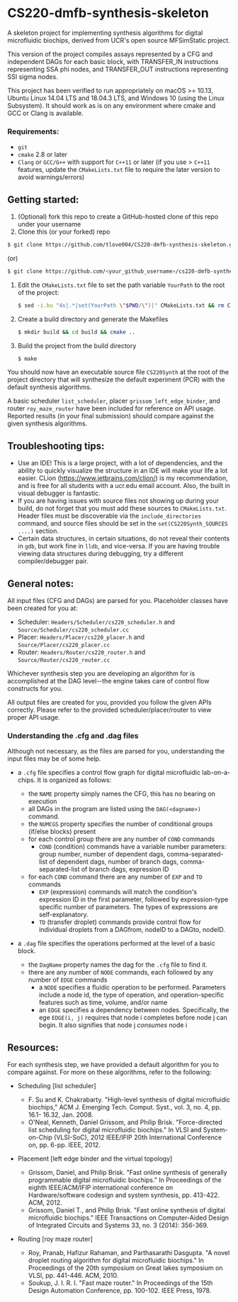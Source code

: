 # CS220-dmfb-synthesis-skeleton
A skeleton project for implementing synthesis algorithms for digital microfluidic biochips, derived from UCR's 
open source MFSimStatic project.

This version of the project compiles assays represented by a CFG and independent DAGs for each basic block, with TRANSFER_IN instructions representing SSA phi nodes, and TRANSFER_OUT instructions representing SSI sigma nodes.

This project has been verified to run appropriately on macOS >= 10.13, Ubuntu Linux 14.04 LTS and 18.04.3 LTS, and Windows 10 (using the Linux Subsystem).  It should work as is on any environment where cmake and GCC or Clang is available.

### Requirements:
- `git`
- `cmake` 2.8 or later
- `Clang` or `GCC/G++` with support for `C++11` or later (if you use > `C++11` features, update the `CMakeLists.txt` file to require the later version to avoid warnings/errors)

## Getting started:
1. (Optional) fork this repo to create a GitHub-hosted clone of this repo under your username
1. Clone this (or your forked) repo 
```bash
$ git clone https://github.com/tlove004/CS220-dmfb-synthesis-skeleton.git
```
  (or) 
```bash
$ git clone https://github.com/<your_github_username>/cs220-dmfb-synthesis-skeleton.git
```
1. Edit the `CMakeLists.txt` file to set the path variable `YourPath` to the root of the project:
   ```bash
   $ sed -i.bu "4s|.*|set(YourPath \"$PWD/\")|" CMakeLists.txt && rm CMakeLists.txt.bu
   ```
1. Create a build directory and generate the Makefiles 
    ```bash
    $ mkdir build && cd build && cmake ..
    ```
1. Build the project from the build directory 
   ```bash
   $ make
   ```

You should now have an executable source file `CS220Synth` at the root of the project directory that will synthesize the default experiment (PCR) with the default synthesis algorithms.

A basic scheduler `list_scheduler`, placer `grissom_left_edge_binder`, and router `roy_maze_router` have been included 
for reference on API usage.  Reported results (in your final submission) should compare against the given synthesis algorithms.

## Troubleshooting tips:
- Use an IDE!  This is a large project, with a lot of dependencies, and the ability to quickly visualize the structure in an IDE will make your life a lot easier.  CLion (https://www.jetbrains.com/clion/) is my recommendation, and is free for all students with a ucr.edu email account.  Also, the built in visual debugger is fantastic.
- If you are having issues with source files not showing up during your build, do not forget that you must add these sources to `CMakeLists.txt`.  Header files must be discoverable via the `include_directories` command, and source files should be set in the `set(CS220Synth_SOURCES ....)` section.
- Certain data structures, in certain situations, do not reveal their contents in `gdb`, but work fine in `lldb`, and vice-versa.  If you are having trouble viewing data structures during debugging, try a different compiler/debugger pair.

## General notes:
All input files (CFG and DAGs) are parsed for you. Placeholder classes have been created for you at:
- Scheduler: `Headers/Scheduler/cs220_scheduler.h` and `Source/Scheduler/cs220_scheduler.cc`
- Placer: `Headers/Placer/cs220_placer.h` and `Source/Placer/cs220_placer.cc`
- Router: `Headers/Router/cs220_router.h` and `Source/Router/cs220_router.cc`

Whichever synthesis step you are developing an algorithm for is accomplished
at the DAG level--the engine takes care of control flow constructs for you.

All output files are created for you, provided you follow the given APIs correctly.  Please refer to the provided scheduler/placer/router to view proper API usage.

### Understanding the .cfg and .dag files

Although not necessary, as the files are parsed for you, understanding the input files may be of some help.

- a `.cfg` file specifies a control flow graph for digital microfluidic lab-on-a-chips. It is organized as follows:
  - the `NAME` property simply names the CFG, this has no bearing on execution
  - all DAGs in the program are listed using the `DAG(<dagname>)` command.
  - the `NUMCGS` property specifies the number of conditional groups (if/else blocks) present
  - for each control group there are any number of `COND` commands
    - `COND` (condition) commands have a variable number parameters: group number, number of dependent dags, comma-separated-list of dependent dags, number of branch dags, comma-separated-list of branch dags, expression ID
  - for each `COND` command there are any number of `EXP` and `TD` commands
    - `EXP` (expression) commands will match the condition's expression ID in the first parameter, followed by expression-type specific number of parameters.  The types of expressions are self-explanatory.
    - `TD` (transfer droplet) commands provide control flow for individual droplets from a DAGfrom, nodeID to a DAGto, nodeID.
    
- a `.dag` file specifies the operations performed at the level of a basic block. 
  - the `DagName` property names the dag for the `.cfg` file to find it.
  - there are any number of `NODE` commands, each followed by any number of `EDGE` commands
    - a `NODE` specifies a fluidic operation to be performed.  Parameters include a node id, the type of operation, and operation-specific features such as time, volume, and/or name
    - an `EDGE` specifies a dependency between nodes. Specifically, the ege `EDGE(i, j)` requires that node i completes before node j can begin.  It also signifies that node j _consumes_ node i
    
## Resources:

For each synthesis step, we have provided a default algorithm for you to compare against.  For more on these algorithms, refer to the following:

- Scheduling [list scheduler]
  - F. Su and K. Chakrabarty. "High-level synthesis of digital microfluidic biochips," ACM J. Emerging Tech. Comput. Syst., vol. 3, no. 4, pp. 16.1- 16.32, Jan. 2008.
  - O'Neal, Kenneth, Daniel Grissom, and Philip Brisk. "Force-directed list scheduling for digital microfluidic biochips." In VLSI and System-on-Chip (VLSI-SoC), 2012 IEEE/IFIP 20th International Conference on, pp. 6-pp. IEEE, 2012.
  
- Placement [left edge binder and the virtual topology]
  - Grissom, Daniel, and Philip Brisk. "Fast online synthesis of generally programmable digital microfluidic biochips." In Proceedings of the eighth IEEE/ACM/IFIP international conference on Hardware/software codesign and system synthesis, pp. 413-422. ACM, 2012.
  - Grissom, Daniel T., and Philip Brisk. "Fast online synthesis of digital microfluidic biochips." IEEE Transactions on Computer-Aided Design of Integrated Circuits and Systems 33, no. 3 (2014): 356-369.
  
- Routing [roy maze router]
  - Roy, Pranab, Hafizur Rahaman, and Parthasarathi Dasgupta. "A novel droplet routing algorithm for digital microfluidic biochips." In Proceedings of the 20th symposium on Great lakes symposium on VLSI, pp. 441-446. ACM, 2010.
  - Soukup, J. I. R. I. "Fast maze router." In Proceedings of the 15th Design Automation Conference, pp. 100-102. IEEE Press, 1978.
